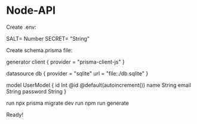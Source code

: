 # Node-API

Create .env:

SALT= Number
SECRET= "String"

Create schema.prisma file:

generator client {
  provider = "prisma-client-js"
}

datasource db {
  provider = "sqlite"
  url      = "file:./db.sqlite"
}

model UserModel {
  id          Int @id @default(autoincrement())
  name        String
  email       String
  password    String
}

run npx prisma migrate dev
run npm run generate

Ready!
